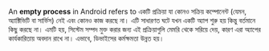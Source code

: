 An **empty process** in Android refers to একটি প্রক্রিয়া যা কোনও সক্রিয় কম্পোনেন্ট (যেমন, অ্যাক্টিভিটি বা সার্ভিস) নেই এবং কোনও কাজ করছে না। এটি সাধারণত ঘটে যখন একটি অ্যাপ শুরু হয় কিন্তু বর্তমানে কিছু করছে না। এমটি হয়, সিস্টেম সম্পদ মুক্ত করার জন্য এই প্রক্রিয়াগুলি মেমরি থেকে সরিয়ে দেয়, কারণ এরা অ্যাপের কার্যকারিতায় অবদান রাখে না। এভাবে, ডিভাইসের কর্মক্ষমতা উন্নত হয়।

